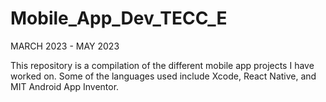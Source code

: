 # Mobile_App_Dev_TECC_E

MARCH 2023 - MAY 2023

This repository is a compilation of the different mobile app projects I have worked on. Some of the languages used include Xcode, 
React Native, and MIT Android App Inventor.
